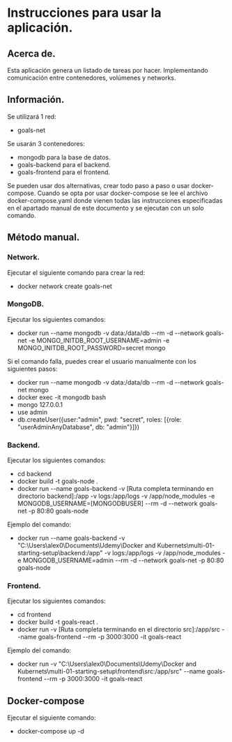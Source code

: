 # Instrucciones para usar la aplicación.


## Acerca de.

Esta aplicación genera un listado de tareas por hacer. Implementando comunicación entre contenedores, volúmenes y networks.

## Información.

Se utilizará 1 red:

* goals-net

Se usarán 3 contenedores:

* mongodb para la base de datos.
* goals-backend para el backend.
* goals-frontend para el frontend.

Se pueden usar dos alternativas, crear todo paso a paso o usar docker-compose.
Cuando se opta por usar docker-compose se lee el archivo docker-compose.yaml donde vienen todas las instrucciones especificadas
en el apartado manual de este documento y se ejecutan con un solo comando.

## Método manual.


### Network.

Ejecutar el siguiente comando para crear la red:

* docker network create goals-net

### MongoDB.

Ejecutar los siguientes comandos:

* docker run --name mongodb -v data:/data/db --rm -d --network goals-net -e MONGO_INITDB_ROOT_USERNAME=admin -e MONGO_INITDB_ROOT_PASSWORD=secret mongo

Si el comando falla, puedes crear el usuario manualmente con los siguientes pasos:

* docker run --name mongodb -v data:/data/db --rm -d --network goals-net mongo
* docker exec -it mongodb bash
* mongo 127.0.0.1
* use admin
* db.createUser({user:"admin", pwd: "secret", roles: [{role: "userAdminAnyDatabase", db: "admin"}]})


### Backend.

Ejecutar los siguientes comandos:

* cd backend
* docker build -t goals-node .
* docker run --name goals-backend -v [Ruta completa terminando en directorio backend]:/app -v logs:/app/logs -v /app/node_modules -e MONGODB_USERNAME=[MONGODBUSER] --rm -d --network goals-net -p 80:80 goals-node

Ejemplo del comando:

* docker run --name goals-backend -v "C:\Users\alex0\Documents\Udemy\Docker and Kubernets\multi-01-starting-setup\backend:/app" -v logs:/app/logs -v /app/node_modules  -e MONGODB_USERNAME=admin --rm -d --network goals-net -p 80:80 goals-node


### Frontend.

Ejecutar los siguientes comandos:

* cd frontend
* docker build -t goals-react .
* docker run -v [Ruta completa terminando en el directorio src]:/app/src --name goals-frontend --rm -p 3000:3000 -it goals-react

Ejemplo del comando:

* docker run -v "C:\Users\alex0\Documents\Udemy\Docker and Kubernets\multi-01-starting-setup\frontend\src\:/app/src" --name goals-frontend --rm -p 3000:3000 -it goals-react

## Docker-compose

Ejecutar el siguiente comando:

* docker-compose up -d